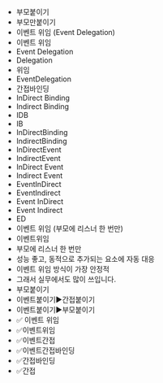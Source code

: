 - 부모붙이기
- 부모만붙이기
- 이벤트 위임 (Event Delegation)
- 이벤트 위임 
- Event Delegation
- Delegation
- 위임
- EventDelegation
- 간접바인딩
- InDirect Binding
- Indirect Binding
- IDB
- IB
- InDirectBinding
- IndirectBinding
- InDirectEvent
- IndirectEvent
- InDirect Event
- Indirect Event
- EventInDirect
- EventIndirect
- Event InDirect
- Event Indirect
- ED
- 이벤트 위임 (부모에 리스너 한 번만)	
- 이벤트위임
- 부모에 리스너 한 번만
- 성능 좋고, 동적으로 추가되는 요소에 자동 대응
- 이벤트 위임 방식이 가장 안정적
- 그래서 실무에서도 많이 쓰입니다.
- 부모붙이기
- 이벤트붙이기▶️간접붙이기
- 이벤트붙이기▶️부모붙이기
- ✅ 이벤트 위임
- ✅이벤트위임
- ✅이벤트간접
- ✅이벤트간접바인딩
- ✅간접바인딩
- ✅간접
